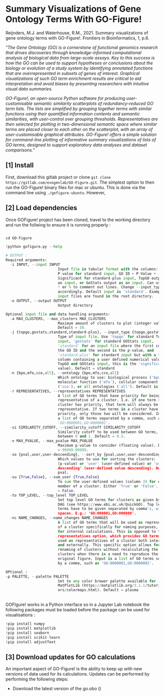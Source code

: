 # Summary Visualizations of Gene Ontology Terms With GO-Figure!
Reijnders, M.J. and Waterhouse, R.M., 2021. Summary visualizations of gene ontology terms with GO-Figure!. Frontiers in Bioinformatics, 1, p.6.

_"The Gene Ontology (GO) is a cornerstone of functional genomics research that drives discoveries through knowledge-informed computational analysis of biological data from large-scale assays. Key to this success is how the GO can be used to support hypotheses or conclusions about the biology or evolution of a study system by identifying annotated functions that are overrepresented in subsets of genes of interest. Graphical visualizations of such GO term enrichment results are critical to aid interpretation and avoid biases by presenting researchers with intuitive visual data summaries._

_GO-Figure!, an open-source Python software for producing user-customisable semantic similarity scatterplots of redundancy-reduced GO term lists. The lists are simplified by grouping together terms with similar functions using their quantified information contents and semantic similarities, with user-control over grouping thresholds. Representatives are then selected for plotting in two-dimensional semantic space where similar terms are placed closer to each other on the scatterplot, with an array of user-customisable graphical attributes. GO-Figure! offers a simple solution for command-line plotting of informative summary visualizations of lists of GO terms, designed to support exploratory data analyses and dataset comparisons."_


## [1] Install
First, download this gitlab project or clone ```git clone https://gitlab.com/evogenlab/GO-Figure.git```. The simplest option to then run the GO-Figure! binary files for mac or ubuntu. This is done via the command line using ```./gofigure-ubuntu```. However, 

## [2] Load dependencies 
Once GOFigure! project has been cloned, travel to the working directory and run the follwing to ensure it is running properly : 
```python

cd GO-Figure

!python gofigure.py --help

# OUTPUT :
Required arguments:
  -i INPUT, --input INPUT
                        Input file in tabular format with the columns: GO ID +
                        P-value for standard input, GO ID + P-Value +
                        Significant for standard-plus input, TopGO output as
                        an input, or GoStats output as an input. Can use # or
                        ! or % to comment out lines. Change --input_type
                        accordingly. Default input is 'standard'. Example
                        input files are found in the root directory.
  -o OUTPUT, --output OUTPUT
                        Output directory

Optional input file and data handling arguments:
  -a MAX_CLUSTERS, --max_clusters MAX_CLUSTERS
                        Maximum amount of clusters to plot (integer value).
                        Default = 50.
  -j {topgo,gostats,standard,standard-plus}, --input_type {topgo,gostats,standard,standard-plus}
                        Type of input file. Use 'topgo' for standard TopGO
                        input, 'gostats' for standard GOStats input,
                        'standard' for an input file where the first column is
                        the GO ID and the second is the p-value, and
                        'standard-plus' for standard input but with a third
                        column containing a user defined numerical value (for
                        TopGO and GOStats input, this is the 'significant'
                        value). Default = standard
  -n {bpo,mfo,cco,all}, --ontology {bpo,mfo,cco,all}
                        Which ontology to use: biological process ('bpo'),
                        molecular function ('mfo'), cellular component
                        ('cco'), or all ontologies ('all'). Default is all.
  -r REPRESENTATIVES, --representatives REPRESENTATIVES
                        A list of GO terms that have priority for being a
                        representative of a cluster. I.e. if one term in a
                        cluster has priority, that term will always be the
                        representative. If two terms in a cluster have
                        priority, only those two will be considered. Input is
                        a list of GO terms separated by a comma, such as
                        'GO:0000001,GO:0000002'.
  -si SIMILARITY_CUTOFF, --similarity_cutoff SIMILARITY_CUTOFF
                        Similarity cutoff to be used between GO terms, a value
                        between 0 and 1. Default = 0.5.
  -v MAX_PVALUE, --max_pvalue MAX_PVALUE
                        Maximum p-value to consider (floating value). Default
                        = 99999.99999.
  -so {pval,user,user-descending}, --sort_by {pval,user,user-descending}
                        Which values to use for sorting the clusters: 'pval'
                        (p-value) or 'user' (user-defined value) or 'user-
                        descending' (user-defined value descending). Default =
                        pval.
  -su {True,False}, --sum_user {True,False}
                        To sum the user-defined values (column 3) for each
                        member of a cluster. Either 'True' or 'False'. Default
                        = False.
  -to TOP_LEVEL, --top_level TOP_LEVEL
                        Set top level GO terms for clusters as given by the GO
                        DAG (see https://www.ebi.ac.uk/QuickGO). Top level GO
                        terms have to be given separated by comma's, without
                        spaces. E.g.: 'GO:000001,GO:000008'.
  -nc NAME_CHANGES, --name_changes NAME_CHANGES
                        A list of GO terms that will be used as representative
                        of a cluster specifically for naming purposes, but not
                        for internal calculations. This is opposed to the'--
                        representatives option, which provides GO terms to be
                        used as representatives of a cluster both internally
                        and externally. This specific option allows for the
                        renaming of clusters without recalculating the
                        clusters when there is a need to reproduce the
                        original figure. Input is a list of GO terms separated
                        by a comma, such as 'GO:0000001,GO:0000002'.

OPtional :
-p PALETTE, --palette PALETTE
                        Set to any color brewer palette available for
                        MatPlotLib (https://matplotlib.org/3.1.1/tutorials/col
                        ors/colormaps.html). Default = plasma


```
<br>
GOFIgure! works in a Python interface so in a Jupyter Lab notebook the following packages must be loaded before the package can be used for visualisations : 

```python
!pip install numpy
!pip install matplotlib
!pip install seaborn
!pip install scikit-learn
!pip install adjustText
```

## [3] Download updates for GO calculations 
An important aspect of GO-Figure! is the ability to keep up with new versions of data used for its calculations. Updates can be performed by performing the following steps:
+ Download the latest version of the go.obo ()




